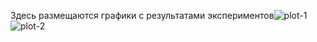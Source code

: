 Здесь размещаются графики с результатами экспериментов![plot-1](https://github.com/user-attachments/assets/738843de-c21a-4e8d-ab8e-2732f80775b5)
![plot-2](https://github.com/user-attachments/assets/108ec746-659f-4285-8730-3b25707405e9)
